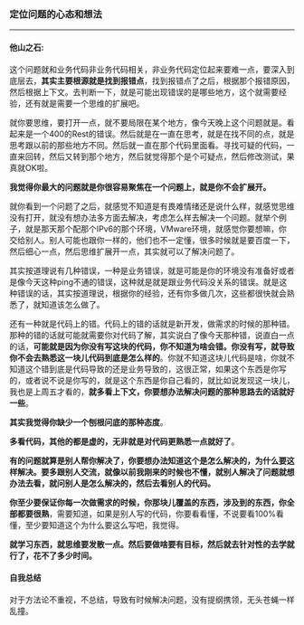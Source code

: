 ### 定位问题的心态和想法
***

#### 他山之石:
这个问题就和业务代码非业务代码相关，非业务代码定位起来要难一点，要深入到底层去，**其实主要根源就是找到报错点**，找到报错点了之后，根据那个报错原因，然后根据上下文。去判断一下，就是可能出现错误的是哪些地方，这个就需要经验，还有就是需要一个思维的扩展吧。



就你要思维，要打开一点，就不要局限在某个地方，像今天晚上这个问题就是。看起来是一个400的Rest的错误。然后就是在一直在思考，就是在找不同的点，就是思考跟以前的那些地方不同。然后就一直在那个代码里面看。寻找可疑的代码，一直来回转，然后又转到那个地方，然后就觉得那个是个可疑点，然后修改测试，果真就OK啦。



**我觉得你最大的问题就是你很容易聚焦在一个问题上，就是你不会扩展开。**



就你看到一个问题了之后，就感觉不知道是有畏难情绪还是说什么样，就感觉思维没有打开，就没有想办法多方面去解决，考虑怎么样去解决一个问题。就举个例子，就是那天那个配那个IPv6的那个环境，VMware环境，就感觉你要想嘛，你交给别人。别人可能也跟你一样的，他们也不一定懂，很多时候就是要百度一下，然后细心一点，然后思维扩展开一点，其实就可以了解决问题了。



其实按道理说有几种错误，一种是业务错误，就是可能是你的环境没有准备好或者是像今天这种ping不通的错误，这种就是就是跟业务代码没关系的错误。就是这种错误的话，其实按道理说，根据你的经验，还有你多做几次，这些都很快就会熟悉了，就知道该怎么做了。



还有一种就是代码上的错。代码上的错的话就是新开发，做需求的时候的那种错。那种的错的话就可能就需要你对代码了解，其实说白了像今天那种错，说直白一点的话，**可能就是因为你没有写这块的代码，你不知道为啥会错。你没有写，就导致你不会去熟悉这一块儿代码到底是怎么样的**。你就不知道这块儿代码是啥，你就不知道这个错到底是代码导致的还是业务导致的，这很正常，如果这个东西是你写的，或者说不说是你写的，就是这个东西是你自己看的，就比如说发现这一块儿，我也是上周五才看的，**就多看上下文，你要想办法解决问题的那种思路去的话就好一些**。



**其实我觉得你缺少一个刨根问底的那种态度**。



**多看代码，其他的都是虚的，无非就是对代码更熟悉一点就好了**。



**有的问题就算是别人帮你解决了，你要想办法知道这个是怎么解决的，为什么要这样解决。要多跟别人交流，就像以前我刚来的时候也不懂，就别人解决了问题就想办法去看，就问别人是怎么解决的，然后去看别人的代码。**



**你至少要保证你每一次做需求的时候，你那块儿覆盖的东西，涉及到的东西，你全部都要很熟**，需要知道，如果是别人写的代码，你要看看懂，不说要看100%看懂，至少要知道这个为什么要这么写吧，我觉得。



**就学习东西，就思维要发散一点。然后要做啥要有目标，然后就去针对性的去学就行了，花不了多少时间。**



#### 自我总结

对于方法论不重视，不总结，导致有时候解决问题，没有提纲携领，无头苍蝇一样乱撞。